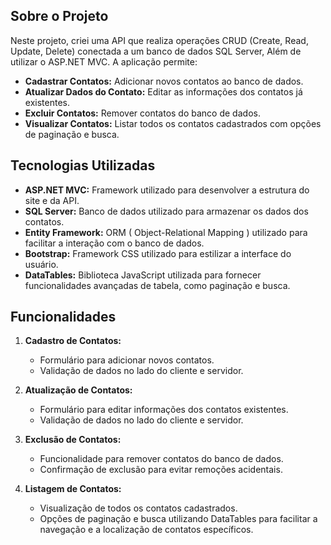 ## Sobre o Projeto

Neste projeto, criei uma API que realiza operações CRUD (Create, Read, Update, Delete) conectada a um banco de dados SQL Server, Além de utilizar o ASP.NET MVC. A aplicação permite:

- **Cadastrar Contatos:** Adicionar novos contatos ao banco de dados.
- **Atualizar Dados do Contato:** Editar as informações dos contatos já existentes.
- **Excluir Contatos:** Remover contatos do banco de dados.
- **Visualizar Contatos:** Listar todos os contatos cadastrados com opções de paginação e busca.

## Tecnologias Utilizadas

- **ASP.NET MVC:** Framework utilizado para desenvolver a estrutura do site e da API.
- **SQL Server:** Banco de dados utilizado para armazenar os dados dos contatos.
- **Entity Framework:** ORM ( Object-Relational Mapping ) utilizado para facilitar a interação com o banco de dados.
- **Bootstrap:** Framework CSS utilizado para estilizar a interface do usuário.
- **DataTables:** Biblioteca JavaScript utilizada para fornecer funcionalidades avançadas de tabela, como paginação e busca.

## Funcionalidades

1. **Cadastro de Contatos:**
   - Formulário para adicionar novos contatos.
   - Validação de dados no lado do cliente e servidor.

2. **Atualização de Contatos:**
   - Formulário para editar informações dos contatos existentes.
   - Validação de dados no lado do cliente e servidor.

3. **Exclusão de Contatos:**
   - Funcionalidade para remover contatos do banco de dados.
   - Confirmação de exclusão para evitar remoções acidentais.

4. **Listagem de Contatos:**
   - Visualização de todos os contatos cadastrados.
   - Opções de paginação e busca utilizando DataTables para facilitar a navegação e a localização de contatos específicos.
